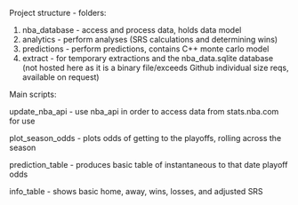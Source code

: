 Project structure - folders:
1. nba_database - access and process data, holds data model
2. analytics - perform analyses (SRS calculations and determining wins)
3. predictions - perform predictions, contains C++ monte carlo model
4. extract - for temporary extractions
and the nba_data.sqlite database (not hosted here as it is a binary file/exceeds Github individual size reqs, available on request)

Main scripts:

update_nba_api - use nba_api in order to access data from stats.nba.com for use

plot_season_odds - plots odds of getting to the playoffs, rolling across the season

prediction_table - produces basic table of instantaneous to that date playoff odds

info_table - shows basic home, away, wins, losses, and adjusted SRS



